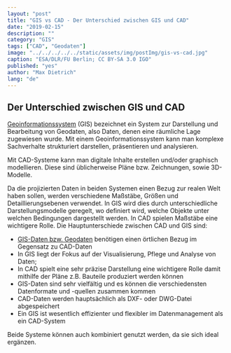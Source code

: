 ```yaml
---
layout: "post"
title: "GIS vs CAD - Der Unterschied zwischen GIS und CAD"
date: "2019-02-15"
description: ""
category: "GIS"
tags: ["CAD", "Geodaten"]
image: "../../../../../static/assets/img/postImg/gis-vs-cad.jpg"
caption: "ESA/DLR/FU Berlin; CC BY-SA 3.0 IGO"
published: "yes"
author: "Max Dietrich"
lang: "de"
---
```


## Der Unterschied zwischen GIS und CAD

[Geoinformationssystem](/gis/was-ist-gis "Was ist GIS?") (GIS) bezeichnet ein System zur Darstellung und Bearbeitung von Geodaten, also Daten, denen eine räumliche Lage zugewiesen wurde. Mit einem Geoinformationssystem kann man komplexe Sachverhalte strukturiert darstellen, präsentieren und analysieren.

Mit CAD-Systeme kann man digitale Inhalte erstellen und/oder graphisch modellieren. Diese sind üblicherweise Pläne bzw. Zeichnungen, sowie 3D-Modelle.

Da die projizierten Daten in beiden Systemen einen Bezug zur realen Welt haben sollen, werden verschiedene Maßstäbe, Größen und Detaillierungsebenen verwendet. In GIS wird dies durch unterschiedliche Darstellungsmodelle geregelt, wo definiert wird, welche Objekte unter welchen Bedingungen dargestellt werden. In CAD spielen Maßstäbe eine wichtigere Rolle. Die Hauptunterschiede zwischen CAD und GIS sind:

*   [GIS-Daten bzw. Geodaten](/gis/was-sind-geodaten "GIS-Daten bzw. Geodaten") benötigen einen örtlichen Bezug im Gegensatz zu CAD-Daten
*   In GIS liegt der Fokus auf der Visualisierung, Pflege und Analyse von Daten;
*   In CAD spielt eine sehr präzise Darstellung eine wichtigere Rolle damit mithilfe der Pläne z.B. Bauteile produziert werden können
*   GIS-Daten sind sehr vielfältig und es können die verschiedensten Datenformate und -quellen zusammen kommen
*   CAD-Daten werden hauptsächlich als DXF- oder DWG-Datei abgespeichert
*   Ein GIS ist wesentlich effizienter und flexibler im Datenmanagement als ein CAD-System

Beide Systeme können auch kombiniert genutzt werden, da sie sich ideal ergänzen.
